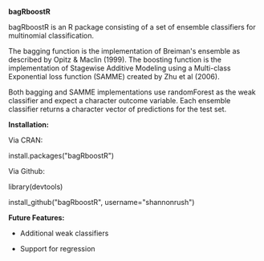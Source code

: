 **bagRboostR**

bagRboostR is an R package consisting of a set of ensemble classifiers for multinomial classification. 

The bagging function is the implementation of Breiman's ensemble as described by Opitz & Maclin (1999). The boosting function is the implementation of Stagewise Additive Modeling using a Multi-class Exponential loss function (SAMME) created by Zhu et al (2006). 

Both bagging and SAMME implementations use randomForest as the weak classifier and expect a character outcome variable.  Each ensemble classifier returns a character vector of predictions for the test set.

**Installation:** 

Via CRAN:

install.packages("bagRboostR")

Via Github:

library(devtools)

install_github("bagRboostR", username="shannonrush")

**Future Features:**

- Additional weak classifiers

- Support for regression
